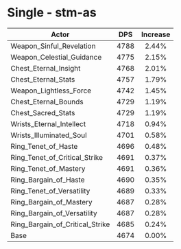 # Single - stm-as
| Actor | DPS | Increase |
|---|:---:|:---:|
|Weapon_Sinful_Revelation|4788|2.44%|
|Weapon_Celestial_Guidance|4775|2.15%|
|Chest_Eternal_Insight|4768|2.01%|
|Chest_Eternal_Stats|4757|1.79%|
|Weapon_Lightless_Force|4742|1.45%|
|Chest_Eternal_Bounds|4729|1.19%|
|Chest_Sacred_Stats|4729|1.19%|
|Wrists_Eternal_Intellect|4718|0.94%|
|Wrists_Illuminated_Soul|4701|0.58%|
|Ring_Tenet_of_Haste|4696|0.48%|
|Ring_Tenet_of_Critical_Strike|4691|0.37%|
|Ring_Tenet_of_Mastery|4691|0.36%|
|Ring_Bargain_of_Haste|4690|0.35%|
|Ring_Tenet_of_Versatility|4689|0.33%|
|Ring_Bargain_of_Mastery|4687|0.28%|
|Ring_Bargain_of_Versatility|4687|0.28%|
|Ring_Bargain_of_Critical_Strike|4685|0.24%|
|Base|4674|0.00%|
